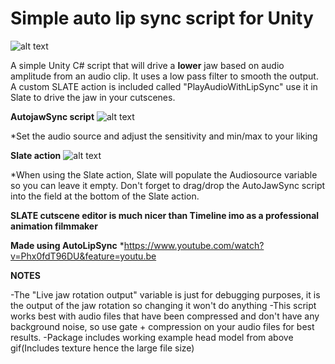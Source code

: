 # Simple auto lip sync script for Unity

![alt text](https://media.giphy.com/media/cilORnhbi89xYPT2zK/source.gif)


A simple Unity C# script that will drive a **lower** jaw based on audio amplitude from an audio clip. It uses a low pass filter to smooth the output.
A custom SLATE action is included called "PlayAudioWithLipSync" use it in Slate to drive the jaw in your cutscenes.

**AutojawSync script**
![alt text](https://i.imgur.com/IHqKOtn.png)

*Set the audio source and adjust the sensitivity and min/max to your liking

**Slate action**
![alt text](https://i.imgur.com/wwKUoYp.png)

*When using the Slate action, Slate will populate the Audiosource variable so you can leave it empty. Don't forget to drag/drop the AutoJawSync script into the field at the bottom of the Slate action.

**SLATE cutscene editor is much nicer than Timeline imo as a professional animation filmmaker**

**Made using AutoLipSync**
*https://www.youtube.com/watch?v=Phx0fdT96DU&feature=youtu.be


**NOTES**

-The "Live jaw rotation output" variable is just for debugging purposes, it is the output of the jaw rotation so changing it won't do anything
-This script works best with audio files that have been compressed and don't have any background noise, so use gate + compression on your audio files for best results.
-Package includes working example head model from above gif(Includes texture hence the large file size)
